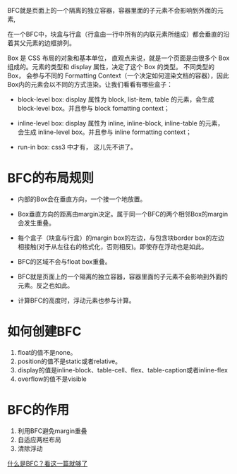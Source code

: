 BFC就是页面上的一个隔离的独立容器，容器里面的子元素不会影响到外面的元素,

在一个BFC中，块盒与行盒（行盒由一行中所有的内联元素所组成）都会垂直的沿着其父元素的边框排列。



Box 是 CSS 布局的对象和基本单位， 直观点来说，就是一个页面是由很多个 Box 组成的。元素的类型和 display 属性，决定了这个 Box 的类型。 不同类型的 Box， 会参与不同的 Formatting Context（一个决定如何渲染文档的容器），因此Box内的元素会以不同的方式渲染。让我们看看有哪些盒子：

- block-level box: display 属性为 block, list-item, table 的元素，会生成 block-level box。并且参与 block fomatting context；

- inline-level box: display 属性为 inline, inline-block, inline-table 的元素，会生成 inline-level box。并且参与 inline formatting context；

- run-in box: css3 中才有， 这儿先不讲了。

  

# BFC的布局规则

- 内部的Box会在垂直方向，一个接一个地放置。

- Box垂直方向的距离由margin决定。属于同一个BFC的两个相邻Box的margin会发生重叠。

- 每个盒子（块盒与行盒）的margin box的左边，与包含块border box的左边相接触(对于从左往右的格式化，否则相反)。即使存在浮动也是如此。

- BFC的区域不会与float box重叠。

- BFC就是页面上的一个隔离的独立容器，容器里面的子元素不会影响到外面的元素。反之也如此。

- 计算BFC的高度时，浮动元素也参与计算。

  

# 如何创建BFC

1. float的值不是none。
2. position的值不是static或者relative。
3. display的值是inline-block、table-cell、flex、table-caption或者inline-flex
4. overflow的值不是visible



# BFC的作用

1. 利用BFC避免margin重叠
2. 自适应两栏布局
3. 清除浮动



[什么是BFC？看这一篇就够了](https://blog.csdn.net/sinat_36422236/article/details/88763187)
